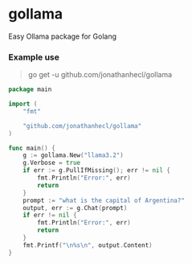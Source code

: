 # gollama
Easy Ollama package for Golang

### Example use

> go get -u github.com/jonathanhecl/gollama

```go
package main

import (
    "fmt"

    "github.com/jonathanhecl/gollama"
)

func main() {
    g := gollama.New("llama3.2")
    g.Verbose = true
    if err := g.PullIfMissing(); err != nil {
        fmt.Println("Error:", err)
        return
    }
    prompt := "what is the capital of Argentina?"
    output, err := g.Chat(prompt)
    if err != nil {
        fmt.Println("Error:", err)
        return
    }
    fmt.Printf("\n%s\n", output.Content)
}
```
